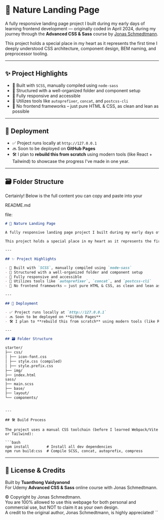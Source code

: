 # 🌿 Nature Landing Page

A fully responsive landing page project I built during my early days of learning frontend development — originally coded in April 2024, during my journey through the **Advanced CSS & Sass** course by [Jonas Schmedtmann](https://codingheroes.io/).

This project holds a special place in my heart as it represents the first time I deeply understood CSS architecture, component design, BEM naming, and preprocessor tooling.

---

## ✨ Project Highlights

- 🔧 Built with `SCSS`, manually compiled using `node-sass`
- 🧱 Structured with a well-organized folder and component setup
- 🎯 Fully responsive and accessible
- 🧰 Utilizes tools like `autoprefixer`, `concat`, and `postcss-cli`
- 📄 No frontend frameworks – just pure HTML & CSS, as clean and lean as possible

---

## 🚀 Deployment

- ✅ Project runs locally at `http://127.0.0.1`
- 🔜 Soon to be deployed on **GitHub Pages**
- 🛠️ I plan to **rebuild this from scratch** using modern tools (like React + Tailwind) to showcase the progress I've made in one year.

---

## 🗃️ Folder Structure

Certainly! Below is the full content you can copy and paste into your

README.md

file:

```markdown
# 🌿 Nature Landing Page

A fully responsive landing page project I built during my early days of learning frontend development — originally coded in April 2024, during my journey through the **Advanced CSS & Sass** course by [Jonas Schmedtmann](https://codingheroes.io/).

This project holds a special place in my heart as it represents the first time I deeply understood CSS architecture, component design, BEM naming, and preprocessor tooling.

---

## ✨ Project Highlights

- 🔧 Built with `SCSS`, manually compiled using `node-sass`
- 🧱 Structured with a well-organized folder and component setup
- 🎯 Fully responsive and accessible
- 🧰 Utilizes tools like `autoprefixer`, `concat`, and `postcss-cli`
- 📄 No frontend frameworks – just pure HTML & CSS, as clean and lean as possible

---

## 🚀 Deployment

- ✅ Project runs locally at `http://127.0.0.1`
- 🔜 Soon to be deployed on **GitHub Pages**
- 🛠️ I plan to **rebuild this from scratch** using modern tools (like React + Tailwind) to showcase the progress I've made in one year.

---

## 🗃️ Folder Structure

starter/
├── css/
│ ├── icon-font.css
│ ├── style.css (compiled)
│ ├── style.prefix.css
├── img/
├── index.html
sass/
├── main.scss
├── base/
├── layout/
└── components/
```

````

---

## 🛠️ Build Process

The project uses a manual CSS toolchain (before I learned Webpack/Vite or Tailwind):

```bash
npm install        # Install all dev dependencies
npm run build:css  # Compile SCSS, concat, autoprefix, compress
````

---

## 📜 License & Credits

Built by **Tuanthong Vaidyanond**  
For Udemy **Advanced CSS & Sass** online course with Jonas Schmedtmann.

© Copyright by Jonas Schmedtmann.  
You are 100% allowed to use this webpage for both personal and commercial use, but NOT to claim it as your own design.  
A credit to the original author, Jonas Schmedtmann, is highly appreciated!
``
